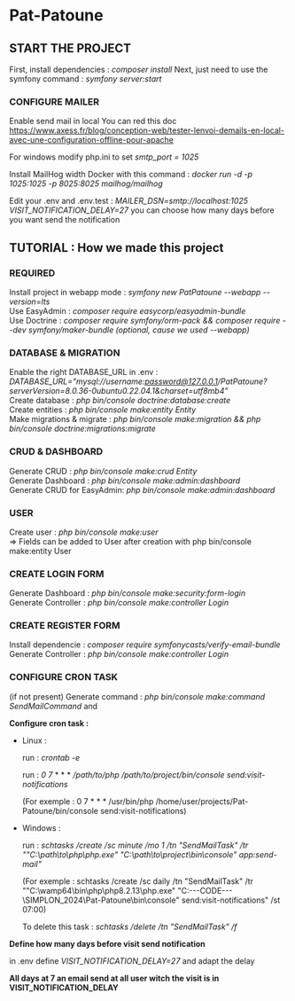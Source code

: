 # Pat-Patoune  

## START THE PROJECT
First, install dependencies : *composer install*
Next, just need to use the symfony command : *symfony server:start*

### CONFIGURE MAILER 
Enable send mail in local
You can red this doc https://www.axess.fr/blog/conception-web/tester-lenvoi-demails-en-local-avec-une-configuration-offline-pour-apache

For windows modify php.ini to set *smtp_port = 1025*

Install MailHog width Docker with this command : *docker run -d -p 1025:1025 -p 8025:8025 mailhog/mailhog*

Edit your .env and .env.test :
*MAILER_DSN=smtp://localhost:1025*
*VISIT_NOTIFICATION_DELAY=27*  you can choose how many days before you want send the notification

## TUTORIAL : How we made this project  

### REQUIRED  
Install project in webapp mode : *symfony new PatPatoune --webapp --version=lts*  
Use EasyAdmin : *composer require easycorp/easyadmin-bundle*  
Use Doctrine : *composer require symfony/orm-pack && composer require --dev symfony/maker-bundle (optional, cause we used --webapp)*  

### DATABASE & MIGRATION  
Enable the right DATABASE_URL in .env : *DATABASE_URL="mysql://username:password@127.0.0.1/PatPatoune?serverVersion=8.0.36-0ubuntu0.22.04.1&charset=utf8mb4"*  
Create database : *php bin/console doctrine:database:create*  
Create entities : *php bin/console make:entity Entity*  
Make migrations & migrate : *php bin/console make:migration && php bin/console doctrine\:migrations\:migrate*  

### CRUD & DASHBOARD  
Generate CRUD : *php bin/console make:crud Entity*  
Generate Dashboard : *php bin/console make\:admin\:dashboard*  
Generate CRUD for EasyAdmin: *php bin/console make\:admin\:dashboard*  


### USER  
Create user : *php bin/console make:user*  
  => Fields can be added to User after creation with php bin/console make:entity User  

### CREATE LOGIN FORM  
Generate Dashboard :  *php bin/console make:security:form-login*  
Generate Controller : *php bin/console make:controller Login*  

### CREATE REGISTER FORM  
Install dependencie : *composer require symfonycasts/verify-email-bundle*  
Generate Controller : *php bin/console make:controller Login*  

### CONFIGURE CRON TASK

(if not present) Generate command : *php bin/console make:command SendMailCommand* and

**Configure cron task :**
 - Linux :

    run : *crontab -e*

    run : *0 7* * * * */path/to/php /path/to/project/bin/console send:visit-notifications*
    
    (For exemple : 0 7 * * * /usr/bin/php /home/user/projects/Pat-Patoune/bin/console send:visit-notifications)


 - Windows :

    run : *schtasks /create /sc minute /mo 1 /tn "SendMailTask" /tr "\"C:\path\to\php\php.exe\" \"C:\path\to\project\bin\console\" app:send-mail"*

    (For exemple : schtasks /create /sc daily /tn "SendMailTask" /tr "\"C:\wamp64\bin\php\php8.2.13\php.exe\" \"C:\---CODE---\SIMPLON_2024\Pat-Patoune\bin\console\" send:visit-notifications" /st 07:00)

    To delete this task : *schtasks /delete /tn "SendMailTask" /f*


**Define how many days before visit send notification**

in .env define *VISIT_NOTIFICATION_DELAY=27* and adapt the delay


**All days at 7 an email send at all user witch the visit is in VISIT_NOTIFICATION_DELAY**

